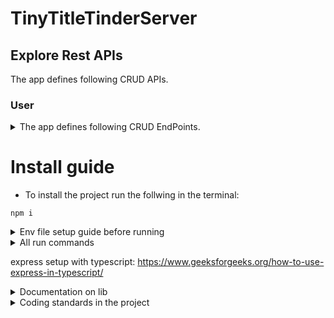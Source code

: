 # TinyTitleTinderServer

## Explore Rest APIs

The app defines following CRUD APIs.

### User
<details>
<summary>The app defines following CRUD EndPoints.</summary>
| Method | Url                   | Description                    | Sample Valid Request Body                               |
|--------|-----------------------|--------------------------------|---------------------------------------------------------|
| POST   | /users                | Create a user           | {"email": "Post@man.com", "password": "CreatedWithPostman1234"}|
| GET    | /users/:id            | Get a user by ID        |                                                                |
| GET    | /users                | Get all users           |                                                                |
| PUT    | /users/:id            | Edit a user by Id       | {"email": "new@email.com} or {"password":"newpassword1234}     |
| DELETE | /users/:id            | Delete a user by Id     |                                                                |
</details>

# Install guide
- To install the project run the follwing in the terminal: 
```
npm i
```

<details>
<summary>Env file setup guide before running</summary>
- Make an .env file in root with the following variables<br>
- PORT = The port the application is running on<br>
- DB_HOST = Name of the database host<br>
- DB_PORT = Database port<br>
- DB_USERNAME = Database username<br>
- DB_PASSWORD = Database password<br>
- DB_DATABASE = The name of the database<br>
</details>

<details>
<summary>All run commands</summary>

- Run as dev: 
```
npm run start-dev
```

- Run in production (only on production server): 
```
npm run start
```

# Eslint commands
- Run eslint to auto cleanup code: 
```
npm run format
```

- Run eslint to check code standard is valid: 
```
npm run lint
```

# Test command
- Run to run test with jest: 
```
npm run test
```

</details>

express setup with typescript: 
https://www.geeksforgeeks.org/how-to-use-express-in-typescript/

<details>
<summary>Documentation on lib</summary>
- Axios     =   https://www.npmjs.com/package/axios<br>
- Dotenv    =   https://www.npmjs.com/package/dotenv<br>
- Express   =   https://www.npmjs.com/package/express<br>
- Nodemon   =   https://www.npmjs.com/package/nodemon<br>
- Ts-node   =   https://www.npmjs.com/package/ts-node<br>
- Typescript =  https://www.npmjs.com/package/typescript<br>
- Eslint    =   https://www.npmjs.com/package/eslint<br>
</details>


<details>
<summary>Coding standards in the project</summary>
- ....coming soon....
</details>